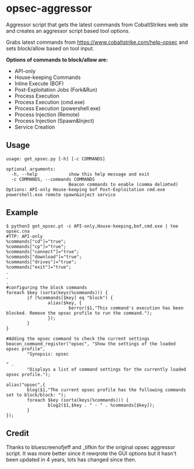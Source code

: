 # opsec-aggressor
Aggressor script that gets the latest commands from CobaltStrikes web site and creates an aggressor script based tool options.

Grabs latest commands from https://www.cobaltstrike.com/help-opsec and sets block/allow based on tool input. 

**Options of commands to block/allow are:**

- API-only
- House-keeping Commands
- Inline Execute (BOF)
- Post-Exploitation Jobs (Fork&Run)
- Process Execution
- Process Execution (cmd.exe)
- Process Execution (powershell.exe)
- Process Injection (Remote)
- Process Injection (Spawn&Inject)
- Service Creation

## Usage 

```
usage: get_opsec.py [-h] [-c COMMANDS]

optional arguments:
  -h, --help            show this help message and exit
  -c COMMANDS, --commands COMMANDS
                        Beacon commands to enable (comma delimted) Options: API-only House-keeping bof Post-Exploitation cmd.exe powershell.exe remote spawn&inject service
```

## Example

```
$ python3 get_opsec.pt -c API-only,House-keeping,bof,cmd.exe | tee opsec.cna
#TTP: API-only
%commands["cd"]="true";
%commands["cp"]="true";
%commands["connect"]="true";
%commands["download"]="true";
%commands["drives"]="true";
%commands["exit"]="true";
.
.
.
#configuring the block commands
foreach $key (sorta(keys(%commands))) {
        if (%commands[$key] eq "block") {
                alias($key, {
                        berror($1,"This command's execution has been blocked. Remove the opsec profile to run the command.");
                });
        }
}

#Adding the opsec command to check the current settings
beacon_command_register("opsec", "Show the settings of the loaded opsec profile",
        "Synopsis: opsec

" .
        "Displays a list of command settings for the currently loaded opsec profile.");

alias("opsec",{
        blog($1,"The current opsec profile has the following commands set to block/block: ");
        foreach $key (sorta(keys(%commands))) {
                blog2($1,$key . " - " . %commands[$key]);
        }
});
```

## Credit

Thanks to bluescreenofjeff and _tifkin for the original opsec aggressor script. It was more better since it rewqrote the GUI options but it hasn't been updated in 4 years, lots has changed since then. 
